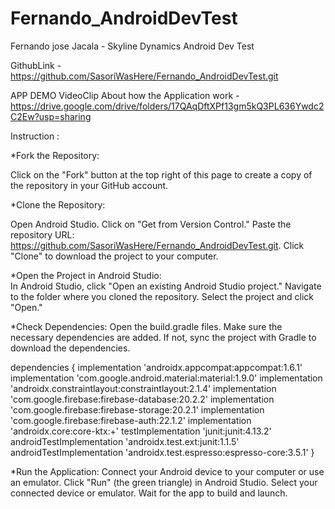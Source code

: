 # Fernando_AndroidDevTest
Fernando jose Jacala - Skyline Dynamics Android Dev Test


GithubLink - https://github.com/SasoriWasHere/Fernando_AndroidDevTest.git

APP DEMO VideoClip About how the Application work - https://drive.google.com/drive/folders/17QAqDftXPf13gm5kQ3PL636Ywdc2C2Ew?usp=sharing

Instruction :

*Fork the Repository:

  Click on the "Fork" button at the top right of this page to create a copy of the repository in your GitHub account.

*Clone the Repository:
  
  Open Android Studio.
  Click on "Get from Version Control."
  Paste the repository URL: https://github.com/SasoriWasHere/Fernando_AndroidDevTest.git.
  Click "Clone" to download the project to your computer.
  
*Open the Project in Android Studio:  
  In Android Studio, click "Open an existing Android Studio project."
  Navigate to the folder where you cloned the repository.
  Select the project and click "Open."

*Check Dependencies:
  Open the build.gradle files.
  Make sure the necessary dependencies are added. If not, sync the project with Gradle to download the dependencies.

  dependencies {
    implementation 'androidx.appcompat:appcompat:1.6.1'
    implementation 'com.google.android.material:material:1.9.0'
    implementation 'androidx.constraintlayout:constraintlayout:2.1.4'
    implementation 'com.google.firebase:firebase-database:20.2.2'
    implementation 'com.google.firebase:firebase-storage:20.2.1'
    implementation 'com.google.firebase:firebase-auth:22.1.2'
    implementation 'androidx.core:core-ktx:+'
    testImplementation 'junit:junit:4.13.2'
    androidTestImplementation 'androidx.test.ext:junit:1.1.5'
    androidTestImplementation 'androidx.test.espresso:espresso-core:3.5.1'
}

*Run the Application:
  Connect your Android device to your computer or use an emulator.
  Click "Run" (the green triangle) in Android Studio.
  Select your connected device or emulator.
  Wait for the app to build and launch.
